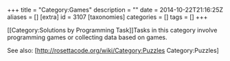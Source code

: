 +++
title = "Category:Games"
description = ""
date = 2014-10-22T21:16:25Z
aliases = []
[extra]
id = 3107
[taxonomies]
categories = []
tags = []
+++

[[Category:Solutions by Programming Task]]Tasks in this category involve programming games or collecting data based on games.

See also: [http://rosettacode.org/wiki/Category:Puzzles Category:Puzzles]

